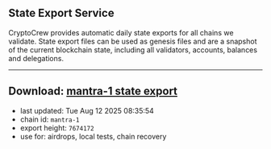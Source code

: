 ## State Export Service
CryptoCrew provides automatic daily state exports for all chains we validate. State export files can be used as genesis files and are a snapshot of the current blockchain state, including all validators, accounts, balances and delegations.

---
**Download: [mantra-1 state export](https://dl-eu2.ccvalidators.com/SERVICE/mantrachain/mantra-1_export_7674172.json)**
---

- last updated: Tue Aug 12 2025 08:35:54
- chain id: `mantra-1`
- export height: `7674172`
- use for: airdrops, local tests, chain recovery
